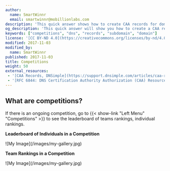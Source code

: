 ```yaml
---
author:
  name: SmartWinnr
  email: smartwinnr@mobillionlabs.com
description: 'This quick answer shows how to create CAA records for domains and subdomains.'
og_description: 'This quick answer will show you how to create a CAA record for domains and subdomains'
keywords: ["competitions", "dns", "records", "subdomain", "domain"]
license: '[CC BY-ND 4.0](https://creativecommons.org/licenses/by-nd/4.0)'
modified: 2017-11-03
modified_by:
  name: SmartWinnr
published: 2017-11-03
title: Competitions
weight: 50
external_resources:
 - '[CAA Records, DNSimple](https://support.dnsimple.com/articles/caa-record/)'
 - '[RFC 6844: DNS Certification Authority Authorization (CAA) Resource Record](https://tools.ietf.org/html/rfc6844)'
---
```


## What are competitions?
If there is an ongoing competition, go to {{< show-link "Left Menu" "Competitions" >}} to see the leaderboard of teams rankings, individual rankings.

**Leaderboard of Individuals in a Competition**

<span class="my-gallery">
![My Image](/images/my-gallery.jpg)
</span>

**Team Rankings in a Competition**

<span class="my-gallery">
![My Image](/images/my-gallery.jpg)
</span>
